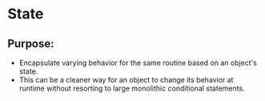 # State
## Purpose:

- Encapsulate varying behavior for the same routine based on an object's state.
- This can be a cleaner way for an object to change its behavior at runtime
without resorting to large monolithic conditional statements.